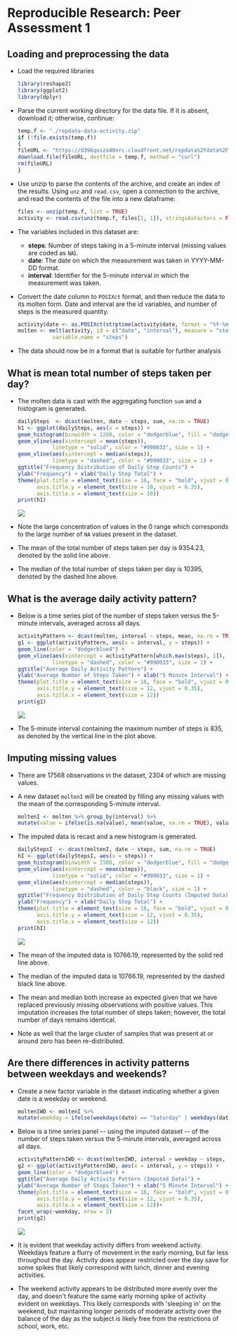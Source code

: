 # Reproducible Research: Peer Assessment 1


## Loading and preprocessing the data

* Load the required libraries
    
    ```r
    library(reshape2)
    library(ggplot2)
    library(dplyr)
    ```
* Parse the current working directory for the data file. If it is absent, download it; otherwise, continue:
    
    ```r
    temp.f <- "./repdata-data-activity.zip"
    if (!file.exists(temp.f))
    {
    fileURL <- "https://d396qusza40orc.cloudfront.net/repdata%2Fdata%2Factivity.zip"
    download.file(fileURL, destfile = temp.f, method = "curl")
    rm(fileURL)
    }
    ```
* Use unzip to parse the contents of the archive, and create an index of the results. Using `unz` and `read.csv`, open a connection to the archive, and read the contents of the file into a new dataframe:
    
    ```r
    files <- unzip(temp.f, list = TRUE)
    activity <- read.csv(unz(temp.f, files[1, 1]), stringsAsFactors = FALSE)
    ```
* The variables included in this dataset are:
    + **steps**: Number of steps taking in a 5-minute interval (missing values are coded as `NA`).
    + **date**: The date on which the measurement was taken in YYYY-MM-DD format.
    + **interval**: Identifier for the 5-minute interval in which the measurement was taken.
* Convert the date column to `POSIXct` format, and then reduce the data to its molten form. Date and interval are the id variables, and number of steps is the measured quantity.
    
    ```r
    activity$date <- as.POSIXct(strptime(activity$date, format = "%Y-%m-%d"))
    molten <- melt(activity, id = c("date", "interval"), measure = "steps",
               variable.name = "steps")
    ```
* The data should now be in a format that is suitable for further analysis


## What is mean total number of steps taken per day?

* The molten data is cast with the aggregating function `sum` and a histogram is generated.
    
    ```r
    dailySteps  <- dcast(molten, date ~ steps, sum, na.rm = TRUE)
    h1 <- ggplot(dailySteps, aes(x = steps)) +
    geom_histogram(binwidth = 1200, color = "dodgerblue", fill = "dodgerblue4") +
    geom_vline(aes(xintercept = mean(steps)),
               linetype = "solid", color = "#990033", size = 1) +
    geom_vline(aes(xintercept = median(steps)),
               linetype = "dashed", color = "#990033", size = 1) +
    ggtitle("Frequency Distribution of Daily Step Counts") +
    ylab("Frequency") + xlab("Daily Step Total") +
    theme(plot.title = element_text(size = 16, face = "bold", vjust = 0.75),
          axis.title.y = element_text(size = 10, vjust = 0.35),
          axis.title.x = element_text(size = 10))
    print(h1)
    ```
    
    ![](PA1_template_files/figure-html/unnamed-chunk-6-1.png) 
* Note the large concentration of values in the 0 range which corresponds to the large number of `NA` values present in the dataset.
* The mean of the total number of steps taken per day is 9354.23, denoted by the solid line above.
* The median of the total number of steps taken per day is 10395, denoted by the dashed line above.


## What is the average daily activity pattern?

* Below is a time series plot of the number of steps taken versus the 5-minute intervals, averaged across all days.
    
    ```r
    activityPattern <- dcast(molten, interval ~ steps, mean, na.rm = TRUE)
    g1 <- ggplot(activityPattern, aes(x = interval, y = steps)) +
    geom_line(color = "dodgerblue4") + 
    geom_vline(aes(xintercept = activityPattern[which.max(steps), 1]),
               linetype = "dashed", color = "#990033", size = 1) +
    ggtitle("Average Daily Activity Pattern") +
    ylab("Average Number of Steps Taken") + xlab("5 Minute Interval") +
    theme(plot.title = element_text(size = 16, face = "bold", vjust = 0.75),
          axis.title.y = element_text(size = 12, vjust = 0.35),
          axis.title.x = element_text(size = 12))
    print(g1)
    ```
    
    ![](PA1_template_files/figure-html/unnamed-chunk-7-1.png) 
* The 5-minute interval containing the maximum number of steps is 835, as denoted by the vertical line in the plot above.

## Imputing missing values

* There are 17568 observations in the dataset, 2304 of which are missing values.
* A new dataset `moltenI` will be created by filling any missing values with the mean of the corresponding 5-minute interval.
    
    ```r
    moltenI <- molten %>% group_by(interval) %>%
    mutate(value = ifelse(is.na(value), mean(value, na.rm = TRUE), value))
    ```
* The imputed data is recast and a new histogram is generated.
    
    ```r
    dailyStepsI  <- dcast(moltenI, date ~ steps, sum, na.rm = TRUE)
    hI <- ggplot(dailyStepsI, aes(x = steps)) +
    geom_histogram(binwidth = 1500, color = "dodgerblue", fill = "dodgerblue4") +
    geom_vline(aes(xintercept = mean(steps)),
               linetype = "solid", color = "#990033", size = 1) +
    geom_vline(aes(xintercept = median(steps)),
               linetype = "dashed", color = "black", size = 1) +
    ggtitle("Frequency Distribution of Daily Step Counts (Imputed Data)") +
    ylab("Frequency") + xlab("Daily Step Total") +
    theme(plot.title = element_text(size = 16, face = "bold", vjust = 0.75),
          axis.title.y = element_text(size = 12, vjust = 0.35),
          axis.title.x = element_text(size = 12))
    print(hI)
    ```
    
    ![](PA1_template_files/figure-html/unnamed-chunk-9-1.png) 
* The mean of the imputed data is 10766.19, represented by the solid red line above.
* The median of the imputed data is 10766.19, represented by the dashed black line above.
* The mean and median both increase as expected given that we have replaced previously missing observations with positive values. This imputation increases the total number of steps taken; however, the total number of days remains identical.
* Note as well that the large cluster of samples that was present at or around zero has been re-distributed.


## Are there differences in activity patterns between weekdays and weekends?

* Create a new factor variable in the dataset indicating whether a given date is a weekday or weekend.
    
    ```r
    moltenIWD <- moltenI %>% 
    mutate(weekday = ifelse(weekdays(date) == "Saturday" | weekdays(date) == "Sunday", "weekend", "weekday"))
    ```
* Below is a time series panel -- using the imputed dataset -- of the number of steps taken versus the 5-minute intervals, averaged across all days.
    
    ```r
    activityPatternIWD <- dcast(moltenIWD, interval + weekday ~ steps, mean, na.rm = TRUE)
    g2 <- ggplot(activityPatternIWD, aes(x = interval, y = steps)) +
    geom_line(color = "dodgerblue4") + 
    ggtitle("Average Daily Activity Pattern (Imputed Data)") +
    ylab("Average Number of Steps Taken") + xlab("5 Minute Interval") +
    theme(plot.title = element_text(size = 16, face = "bold", vjust = 0.75),
          axis.title.y = element_text(size = 12, vjust = 0.35),
          axis.title.x = element_text(size = 12))+
    facet_wrap(~weekday, nrow = 2)
    print(g2)
    ```
    
    ![](PA1_template_files/figure-html/unnamed-chunk-11-1.png) 
* It is evident that weekday activity differs from weekend activity. Weekdays feature a flurry of movement in the early morning, but far less throughout the day. Activity does appear restricted over the day save for some spikes that likely correspond with lunch, dinner and evening activities.
* The weekend activity appears to be distributed more evenly over the day, and doesn't feature the same early morning spike of activity evident on weekdays. This likely corresponds with 'sleeping in' on the weekend, but maintaining longer periods of moderate activity over the balance of the day as the subject is likely free from the restrictions of school, work, etc.
